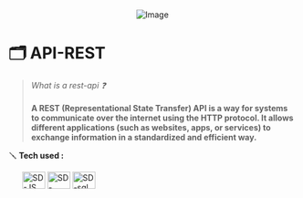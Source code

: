
<div align="center">
   
 <br> ![Image ](https://github.com/user-attachments/assets/950c1e10-ee57-4b76-868c-fda4c9b9bb36)

</div>

# 🗂️ **API-REST**  
   >  _What is a rest-api ❓_ <br>
      <br>**A REST (Representational State Transfer) API is a way for systems to communicate over the internet using the HTTP protocol. It allows different applications (such as websites, apps, or services) to exchange information in a standardized and efficient way.**

🪛 **Tech used :** 
<ul>
  <img align="center" alt="SD-JS" height="30" width="40" src="https://cdn.jsdelivr.net/gh/devicons/devicon@latest/icons/javascript/javascript-original.svg">
  <img align="center" alt="SD-node.js" height="30" width="40" src="https://cdn.jsdelivr.net/gh/devicons/devicon@latest/icons/nodejs/nodejs-original.svg">
  <img align="center" alt="SD-sql" height="30" width="40" src="https://cdn.jsdelivr.net/gh/devicons/devicon@latest/icons/mysql/mysql-original.svg" >
</ul>


